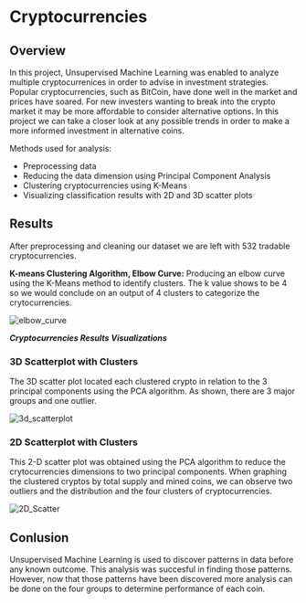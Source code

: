 # Cryptocurrencies
## Overview
In this project, Unsupervised Machine Learning was enabled to analyze multiple cryptocurrenices in order to advise in investment strategies. Popular cryptocurrencies, such as BitCoin, have done well in the market and prices have soared. For new investers wanting to break into the crypto market it may be more affordable to consider alternative options. In this project we can take a closer look at any possible trends in order to make a more informed investment in alternative coins. 

Methods used for analysis:

  * Preprocessing data
  * Reducing the data dimension using Principal Component Analysis
  * Clustering cryptocurrencies using K-Means
  * Visualizing classification results with 2D and 3D scatter plots

## Results
After preprocessing and cleaning our dataset we are left with 532 tradable cryptocurrencies.

**K-means Clustering Algorithm, Elbow Curve:**
Producing an elbow curve using the K-Means method to identify clusters. The k value shows to be 4 so we would conclude on an output of 4 clusters to categorize the crytocurrencies.

![elbow_curve](https://user-images.githubusercontent.com/110632671/209294597-300c6156-0c12-467b-af1f-89c4dc76ff53.png)

***Cryptocurrencies Results Visualizations***
### 3D Scatterplot with Clusters
The 3D scatter plot located each clustered crypto in relation to the 3 principal components using the PCA algorithm. As shown, there are 3 major groups and one outlier.

![3d_scatterplot](https://user-images.githubusercontent.com/110632671/209295927-747daf72-89e3-413b-bf03-95570decbeac.png)

### 2D Scatterplot with Clusters
This 2-D scatter plot was obtained using the PCA algorithm to reduce the crytocurrencies dimensions to two principal components. When graphing the clustered cryptos by total supply and mined coins, we can observe two outliers and the distribution and the four clusters of cryptocurrencies. 

![2D_Scatter](https://user-images.githubusercontent.com/110632671/209296949-7ff16cea-68f0-4090-8e76-5851369dc0fd.png)

## Conlusion
Unsupervised Machine Learning is used to discover patterns in data before any known outcome. This analysis was succesful in finding those patterns. However, now that those patterns have been discovered more analysis can be done on the four groups to determine performance of each coin. 



